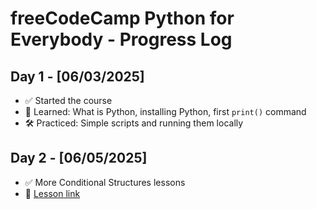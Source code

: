 # freeCodeCamp Python for Everybody - Progress Log

## Day 1 - [06/03/2025]
- ✅ Started the course
- 🧠 Learned: What is Python, installing Python, first `print()` command
- 🛠️ Practiced: Simple scripts and running them locally

## Day 2 - [06/05/2025]
- ✅ More Conditional Structures lessons
- 🔗 [Lesson link](https://www.freecodecamp.org/learn/python-for-everybody/python-for-everybody/more-conditional-structures)

